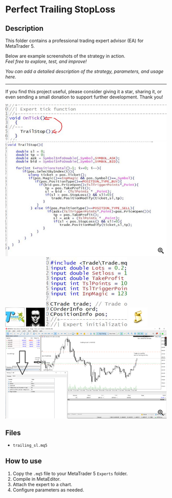 # Perfect Trailing StopLoss

## Description
This folder contains a professional trading expert advisor (EA) for MetaTrader 5.

Below are example screenshots of the strategy in action.  
*Feel free to explore, test, and improve!*

*You can add a detailed description of the strategy, parameters, and usage here.*

---

If you find this project useful, please consider giving it a star, sharing it, or even sending a small donation to support further development. Thank you!

![Screenshot](1__1.JPG)
![Screenshot](2__2.JPG)
![Screenshot](5CE80B1D-463A.jpg)
![Screenshot](6746273c-5443.jpg)
![Screenshot](Capture__1.JPG)
![Screenshot](script.png)
![Screenshot](trailing_sl__1.png)

## Files
- `trailing_sl.mq5`

## How to use
1. Copy the `.mq5` file to your MetaTrader 5 `Experts` folder.
2. Compile in MetaEditor.
3. Attach the expert to a chart.
4. Configure parameters as needed.
